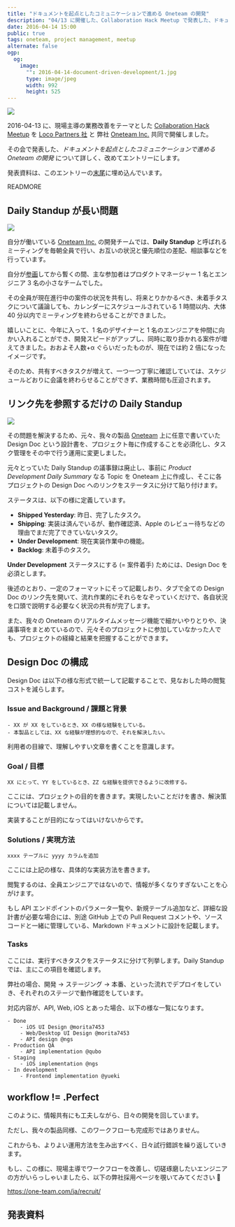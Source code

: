```yaml
---
title: "ドキュメントを起点としたコミュニケーションで進める Oneteam の開発"
description: "04/13 に開催した、Collaboration Hack Meetup で発表した、ドキュメントを起点としたコミュニケーションで進める Oneteam の開発について"
date: 2016-04-14 15:00
public: true
tags: oneteam, project management, meetup
alternate: false
ogp:
  og:
    image:
      "": 2016-04-14-document-driven-development/1.jpg
      type: image/jpeg
      width: 992
      height: 525
---
```


![](2016-04-14-document-driven-development/1.jpg)

2016-04-13 に、現場主導の業務改善をテーマとした [Collaboration Hack Meetup] を [Loco Partners 社] と 弊社 [Oneteam Inc.] 共同で開催しました。

その会で発表した、_ドキュメントを起点としたコミュニケーションで進める Oneteam の開発_ について詳しく、改めてエントリーにします。

発表資料は、このエントリーの[末尾]に埋め込んでいます。

READMORE

## Daily Standup が長い問題

![](2016-04-14-document-driven-development/ds.jpg)

自分が働いている [Oneteam Inc.] の開発チームでは、**Daily Standup** と呼ばれるミーティングを毎朝全員で行い、お互いの状況と優先順位の差配、相談事などを行っています。

自分が[参画]してから暫くの間、主な参加者はプロダクトマネージャー 1 名とエンジニア 3 名の小さなチームでした。

その全員が現在進行中の案件の状況を共有し、将来とりかかるべき、未着手タスクについて議論しても、カレンダーにスケジュールされている 1 時間以内、大体 40 分以内でミーティングを終わらせることができました。

嬉しいことに、今年に入って、1 名のデザイナーと 1 名のエンジニアを仲間に向かい入れることができ、開発スピードがアップし、同時に取り掛かれる案件が増えてきました。おおよそ人数+α ぐらいだったものが、現在では約 2 倍になったイメージです。

そのため、共有すべきタスクが増えて、一つ一つ丁寧に確認していては、スケジュールどおりに会議を終わらせることができず、業務時間も圧迫されます。

## リンク先を参照するだけの Daily Standup

![](2016-04-14-document-driven-development/doc.jpg)

その問題を解決するため、元々、我々の製品 [Oneteam] 上に任意で書いていた Design Doc という設計書を、プロジェクト毎に作成することを必須化し、タスク管理をその中で行う運用に変更しました。

元々とっていた Daily Standup の議事録は廃止し、事前に _Product Development Daily Summary_ なる Topic を Oneteam 上に作成し、そこに各プロジェクトの Design Doc へのリンクをステータスに分けて貼り付けます。

ステータスは、以下の様に定義しています。

- **Shipped Yesterday**: 昨日、完了したタスク。
- **Shipping**: 実装は済んでいるが、動作確認済、Apple のレビュー待ちなどの理由でまだ完了できていないタスク。
- **Under Development**: 現在実装作業中の機能。
- **Backlog**: 未着手のタスク。

**Under Development** ステータスにする (= 案件着手) ためには、Design Doc を必須とします。

後述のとおり、一定のフォーマットにそって記載しおり、タブで全ての Design Doc のリンク先を開いて、流れ作業的にそれらをなぞっていくだけで、各自状況を口頭で説明する必要なく状況の共有が完了します。

また、我々の Oneteam のリアルタイムメッセージ機能で細かいやりとりや、決議事項をまとめているので、元々そのプロジェクトに参加していなかった人でも、プロジェクトの経緯と結果を把握することができます。

## Design Doc の構成

Design Doc は以下の様な形式で統一して記載することで、見なおした時の閲覧コストを減らします。

### Issue and Background / 課題と背景

```
- XX が XX をしているとき、XX の様な経験をしている。
- 本製品としては、XX な経験が理想的なので、それを解決したい。
```

利用者の目線で、理解しやすい文章を書くことを意識します。

### Goal / 目標

```
XX にとって、YY をしているとき、ZZ な経験を提供できるように改修する。
```

ここには、プロジェクトの目的を書きます。実現したいことだけを書き、解決策については記載しません。

実装することが目的になってはいけないからです。

### Solutions / 実現方法

```
xxxx テーブルに yyyy カラムを追加
```

ここには上記の様な、具体的な実装方法を書きます。

閲覧するのは、全員エンジニアではないので、情報が多くなりすぎないことを心がけます。

もし API エンドポイントのパラメータ一覧や、新規テーブル追加など、詳細な設計書が必要な場合には、別途 GitHub 上での Pull Request コメントや、ソースコードと一緒に管理している、Markdown ドキュメントに設計を記載します。

### Tasks

ここには、実行すべきタスクをステータスに分けて列挙します。Daily Standup では、主にこの項目を確認します。

弊社の場合、開発 -> ステージング -> 本番、といった流れでデプロイをしていき、それぞれのステージで動作確認をしています。

対応内容が、API, Web, iOS とあった場合、以下の様な一覧になります。

```
- Done
    - iOS UI Design @morita7453
    - Web/Desktop UI Design @morita7453
    - API design @ngs
- Production QA
    - API implementation @qubo
- Staging
    - iOS implementation @ngs
- In development
    - Frontend implementation @yueki
```

## workflow != .Perfect

このように、情報共有にも工夫しながら、日々の開発を回しています。

ただし、我々の製品同様、このワークフローも完成形ではありません。

これからも、よりよい運用方法を生み出すべく、日々試行錯誤を繰り返していきます。

もし、この様に、現場主導でワークフローを改善し、切磋琢磨したいエンジニアの方がいらっしゃいましたら、以下の弊社採用ページを覗いてみてください 🙏

https://one-team.com/ja/recruit/

## 発表資料

<script async class="speakerdeck-embed" data-id="8ae7ad4abde340358cbbd36162155a8d" data-ratio="1.33333333333333" src="//speakerdeck.com/assets/embed.js"></script>

[loco partners 社]: http://loco-partners.com/
[collaboration hack meetup]: http://connpass.com/event/28624/
[oneteam inc.]: https://one-team.com/ja/
[oneteam]: https://one-team.com/ja/
[参画]: /2015/08/01/hello-oneteam/
[末尾]: /2016/04/14/document-driven-development/#発表資料
